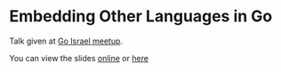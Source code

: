 # Embedding Other Languages in Go

Talk given at [Go Israel meetup][meetup].

You can view the slides [online][slides] or [here][pdf]

[meetup]: https://www.meetup.com/Go-Israel/events/kjvczlyxhbdb/
[slides]: https://docs.google.com/presentation/d/e/2PACX-1vRchyoCJqg9tDvh1cLk-YN-7vB7ka555l8bNQoq27mIgBVplF_quzFb1RlTXLBSZsEnadHbCCPMCGN2/pub?start=false&loop=false&delayms=10000
[pdf]: embed-in-go.pdf

